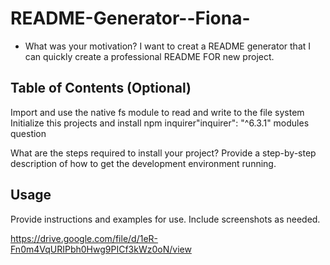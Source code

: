 # README-Generator--Fiona-
- What was your motivation?
I want to creat a README generator that I can quickly create a professional README FOR new project.



## Table of Contents (Optional)
Import and use the native fs module to read and write to the file system
Initialize this projects and install npm inquirer"inquirer": "^6.3.1"   modules question 





What are the steps required to install your project? Provide a step-by-step description of how to get the development environment running.

## Usage

Provide instructions and examples for use. Include screenshots as needed.

https://drive.google.com/file/d/1eR-Fn0m4VqURIPbh0Hwg9PICf3kWz0oN/view


